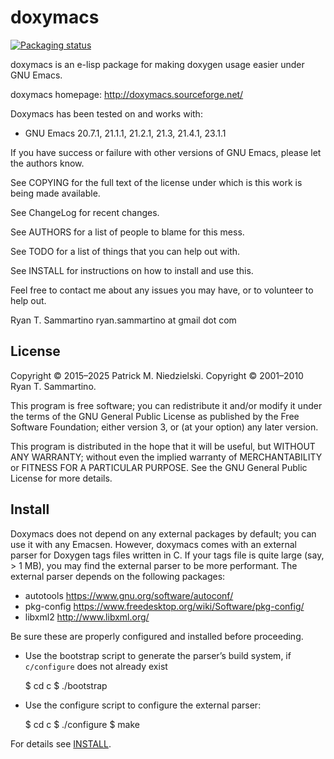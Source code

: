 doxymacs
========

[![Packaging status](https://repology.org/badge/tiny-repos/emacs:doxymacs.svg)](https://repology.org/project/emacs:doxymacs/versions)

doxymacs is an e-lisp package for making doxygen usage easier under GNU
Emacs.

doxymacs homepage: http://doxymacs.sourceforge.net/

Doxymacs has been tested on and works with:
 - GNU Emacs 20.7.1, 21.1.1, 21.2.1, 21.3, 21.4.1, 23.1.1

If you have success or failure with other versions of GNU Emacs, please
let the authors know.

See COPYING for the full text of the license under which is this work
is being made available.

See ChangeLog for recent changes.

See AUTHORS for a list of people to blame for this mess.

See TODO for a list of things that you can help out with.

See INSTALL for instructions on how to install and use this.

Feel free to contact me about any issues you may have, or to volunteer
to help out.

Ryan T. Sammartino
ryan.sammartino at gmail dot com

## License

Copyright © 2015–2025 Patrick M. Niedzielski.
Copyright © 2001–2010 Ryan T. Sammartino.

This program is free software; you can redistribute it and/or modify
it under the terms of the GNU General Public License as published by
the Free Software Foundation; either version 3, or (at your option)
any later version.

This program is distributed in the hope that it will be useful,
but WITHOUT ANY WARRANTY; without even the implied warranty of
MERCHANTABILITY or FITNESS FOR A PARTICULAR PURPOSE.  See the
GNU General Public License for more details.

## Install

Doxymacs does not depend on any external packages by default; you can use it
with any Emacsen.  However, doxymacs comes with an external parser for Doxygen
tags files written in C.  If your tags file is quite large (say, > 1 MB), you
may find the external parser to be more performant.  The external parser
depends on the following packages:

- autotools https://www.gnu.org/software/autoconf/
- pkg-config https://www.freedesktop.org/wiki/Software/pkg-config/
- libxml2 http://www.libxml.org/

Be sure these are properly configured and installed before proceeding.

- Use the bootstrap script to generate the parser’s build system, if
  `c/configure` does not already exist

   $ cd c
   $ ./bootstrap

- Use the configure script to configure the external parser:

   $ cd c
   $ ./configure
   $ make

For details see [INSTALL](INSTALL).
